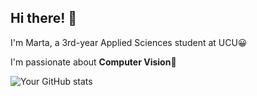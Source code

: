 ## Hi there! 👋
I'm Marta, a 3rd-year Applied Sciences student at UCU😀

I'm passionate about **Computer Vision**🚀



![Your GitHub stats](https://github-readme-stats.vercel.app/api?username=martasumyk&show_icons=true&theme=radical)


